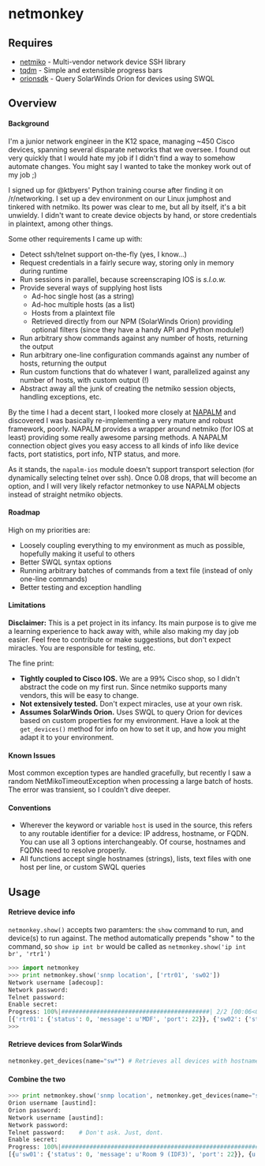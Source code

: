 netmonkey
=========

## Requires

* [netmiko](https://github.com/ktbyers/netmiko) - Multi-vendor network device SSH library
* [tqdm](https://github.com/tqdm/tqdm) - Simple and extensible progress bars
* [orionsdk](https://github.com/solarwinds/OrionSDK) - Query SolarWinds Orion for devices using SWQL

## Overview

#### Background

I'm a junior network engineer in the K12 space, managing ~450 Cisco devices, spanning several disparate networks that we oversee. I found out very quickly that I would hate my job if I didn't find a way to somehow automate changes. You might say I wanted to take the monkey work out of my job ;)

I signed up for @ktbyers' Python training course after finding it on /r/networking. I set up a dev environment on our Linux jumphost and tinkered with netmiko. Its power was clear to me, but all by itself, it's a bit unwieldy. I didn't want to create device objects by hand, or store credentials in plaintext, among other things.

Some other requirements I came up with:
* Detect ssh/telnet support on-the-fly (yes, I know...)
* Request credentials in a fairly secure way, storing only in memory during runtime
* Run sessions in parallel, because screenscraping IOS is *s.l.o.w.*
* Provide several ways of supplying host lists
   * Ad-hoc single host (as a string)
   * Ad-hoc multiple hosts (as a list)
   * Hosts from a plaintext file
   * Retrieved directly from our NPM (SolarWinds Orion) providing optional filters (since they have a handy API and Python module!)
* Run arbitrary show commands against any number of hosts, returning the output
* Run arbitrary one-line configuration commands against any number of hosts, returning the output
* Run custom functions that do whatever I want, parallelized against any number of hosts, with custom output (!)
* Abstract away all the junk of creating the netmiko session objects, handling exceptions, etc.

By the time I had a decent start, I looked more closely at [NAPALM](https://github.com/napalm-automation/napalm) and discovered I was basically re-implementing a very mature and robust framework, poorly. NAPALM provides a wrapper around netmiko (for IOS at least) providing some really awesome parsing methods. A NAPALM connection object gives you easy access to all kinds of info like device facts, port statistics, port info, NTP status, and more.

As it stands, the `napalm-ios` module doesn't support transport selection (for dynamically selecting telnet over ssh). Once 0.08 drops, that will become an option, and I will very likely refactor netmonkey to use NAPALM objects instead of straight netmiko objects.

#### Roadmap

High on my priorities are:
* Loosely coupling everything to my environment as much as possible, hopefully making it useful to others
* Better SWQL syntax options
* Running arbitrary batches of commands from a text file (instead of only one-line commands)
* Better testing and exception handling

#### Limitations

**Disclaimer:** This is a pet project in its infancy. Its main purpose is to give me a learning experience to hack away with, while also making my day job easier. Feel free to contribute or make suggestions, but don't expect miracles. You are responsible for testing, etc.

The fine print:

* **Tightly coupled to Cisco IOS.** We are a 99% Cisco shop, so I didn't abstract the code on my first run. Since netmiko supports many vendors, this will be easy to change.
* **Not extensively tested.** Don't expect miracles, use at your own risk.
* **Assumes SolarWinds Orion.** Uses SWQL to query Orion for devices based on custom properties for my environment. Have a look at the `get_devices()` method for info on how to set it up, and how you might adapt it to your environment.

#### Known Issues

Most common exception types are handled gracefully, but recently I saw a random NetMikoTimeoutException when processing a large batch of hosts. The error was transient, so I couldn't dive deeper.

#### Conventions

* Wherever the keyword or variable `host` is used in the source, this refers to any routable identifier for a device: IP address, hostname, or FQDN. You can use all 3 options interchangeably. Of course, hostnames and FQDNs need to resolve properly.
* All functions accept single hostnames (strings), lists, text files with one host per line, or custom SWQL queries

## Usage

#### Retrieve device info
`netmonkey.show()` accepts two paramters: the `show` command to run, and device(s) to run against. The method automatically prepends "show " to the command, so `show ip int br` would be called as `netmonkey.show('ip int br', 'rtr1')`
```py
>>> import netmonkey
>>> print netmonkey.show('snmp location', ['rtr01', 'sw02'])
Network username [adecoup]:
Network password:
Telnet password:
Enable secret:
Progress: 100%|##########################################| 2/2 [00:06<00:00,  2.00Device/s]
[{'rtr01': {'status': 0, 'message': u'MDF', 'port': 22}}, {'sw02': {'status': 0, 'message': u'Room 615a', 'port': 22}}]
>>>
```

#### Retrieve devices from SolarWinds
```py
netmonkey.get_devices(name="sw*") # Retrieves all devices with hostnames beginning with 'sw'
```

#### Combine the two

```py
>>> print netmonkey.show('snmp location', netmonkey.get_devices(name="sw*"))
Orion username [austind]:
Orion password:
Network username [austind]:
Network password:
Telnet password:    # Don't ask. Just, dont.
Enable secret:
Progress: 100%|###########################################################################| 7/7 [00:06<00:00, 13.97Device/s]
[{u'sw01': {'status': 0, 'message': u'Room 9 (IDF3)', 'port': 22}}, {u'sw02': {'status': 0, 'message': u'MDF1A', 'port': 22}}, {u'sw03': {'status': 0, 'message': u'MDF', 'port': 22}}, {u'sw04': {'status': 0, 'message': u'MDF 1B', 'port': 22}}, {u'sw05': {'status': 0, 'message': u'Room 16 (IDF2)', 'port': 22}}, {u'sw06': {'status': 0, 'message': u'Gym Closet West (IDF1)', 'port': 22}}, {u'sw07': {'status': 0, 'message': u'MDF 1C', 'port': 22}}]
```

